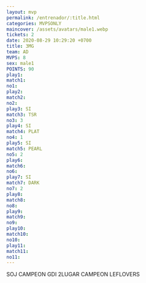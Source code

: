 ```yaml
---
layout: mvp
permalink: /entrenador/:title.html
categories: MVPSONLY
maincover: /assets/avatars/male1.webp
tickets: 2
date: 2020-08-29 10:29:20 +0700
title: 3MG
team: AD
MVPS: 8
sex: male1
POINTS: 90
play1: 
match1: 
no1: 
play2: 
match2: 
no2: 
play3: SI
match3: TSR
no3: 3
play4: SI
match4: PLAT
no4: 1
play5: SI
match5: PEARL
no5: 2
play6: 
match6: 
no6: 
play7: SI
match7: DARK
no7: 2
play8: 
match8: 
no8: 
play9: 
match9: 
no9: 
play10: 
match10: 
no10: 
play11: 
match11: 
no11:
---
```

SOJ CAMPEON
GDI 2LUGAR 
CAMPEON LEFLOVERS